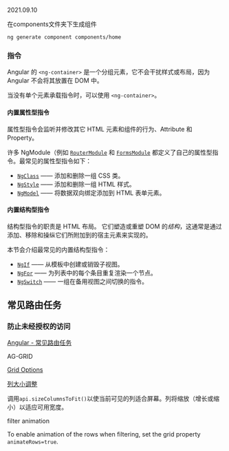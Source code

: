 2021.09.10

在components文件夹下生成组件

````
ng generate component components/home
````

### 指令

Angular 的 `<ng-container>` 是一个分组元素，它不会干扰样式或布局，因为 Angular 不会将其放置在 DOM 中。

当没有单个元素承载指令时，可以使用 `<ng-container>`。

#### 内置属性型指令

属性型指令会监听并修改其它 HTML 元素和组件的行为、Attribute 和 Property。

许多 NgModule（例如 [`RouterModule`](https://angular.cn/guide/router) 和 [`FormsModule`](https://angular.cn/guide/forms) 都定义了自己的属性型指令。最常见的属性型指令如下：

- [`NgClass`](https://angular.cn/guide/built-in-directives#ngClass) —— 添加和删除一组 CSS 类。
- [`NgStyle`](https://angular.cn/guide/built-in-directives#ngstyle) —— 添加和删除一组 HTML 样式。
- [`NgModel`](https://angular.cn/guide/built-in-directives#ngModel) —— 将数据双向绑定添加到 HTML 表单元素。

#### 内置结构型指令

结构型指令的职责是 HTML 布局。 它们塑造或重塑 DOM 的*结构*，这通常是通过添加、移除和操纵它们所附加到的宿主元素来实现的。

本节会介绍最常见的内置结构型指令：

- [`NgIf`](https://angular.cn/guide/built-in-directives#ngIf) —— 从模板中创建或销毁子视图。
- [`NgFor`](https://angular.cn/guide/built-in-directives#ngFor) —— 为列表中的每个条目重复渲染一个节点。
- [`NgSwitch`](https://angular.cn/guide/built-in-directives#ngSwitch) —— 一组在备用视图之间切换的指令。



## 常见路由任务

### 防止未经授权的访问

[Angular - 常见路由任务](https://angular.cn/guide/router#lazy-loading)



AG-GRID

[Grid Options](https://www.ag-grid.com/angular-data-grid/grid-interface/#grid-options-1)

[列大小调整](https://www.ag-grid.com/angular-data-grid/column-sizing/#enable-sizing)

调用`api.sizeColumnsToFit()`以使当前可见的列适合屏幕。列将缩放（增长或缩小）以适应可用宽度。

filter animation

To enable animation of the rows when filtering, set the grid property `animateRows=true`.